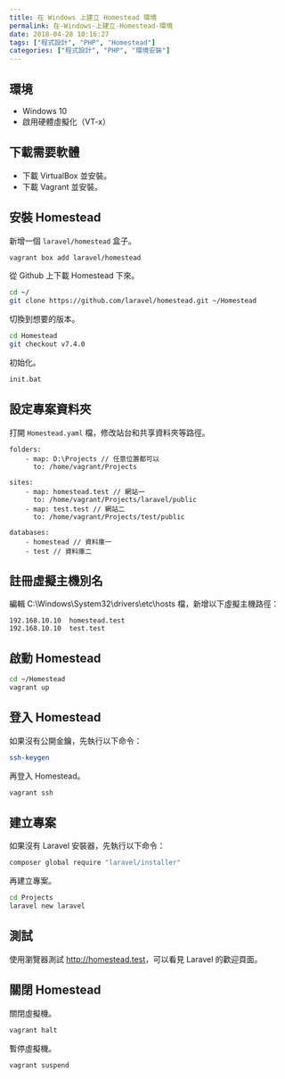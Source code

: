 ```yaml
---
title: 在 Windows 上建立 Homestead 環境
permalink: 在-Windows-上建立-Homestead-環境
date: 2018-04-28 10:16:27
tags: ["程式設計", "PHP", "Homestead"]
categories: ["程式設計", "PHP", "環境安裝"]
---
```


## 環境

- Windows 10
- 啟用硬體虛擬化（VT-x）

## 下載需要軟體

- 下載 VirtualBox 並安裝。
- 下載 Vagrant 並安裝。

## 安裝 Homestead

新增一個 `laravel/homestead` 盒子。

```BASH
vagrant box add laravel/homestead
```

從 Github 上下載 Homestead 下來。

```BASH
cd ~/
git clone https://github.com/laravel/homestead.git ~/Homestead
```

切換到想要的版本。

```BASH
cd Homestead
git checkout v7.4.0
```

初始化。

```BASH
init.bat
```

## 設定專案資料夾

打開 `Homestead.yaml` 檔，修改站台和共享資料夾等路徑。

```ENV
folders:
    - map: D:\Projects // 任意位置都可以
      to: /home/vagrant/Projects

sites:
    - map: homestead.test // 網站一
      to: /home/vagrant/Projects/laravel/public
    - map: test.test // 網站二
      to: /home/vagrant/Projects/test/public

databases:
    - homestead // 資料庫一
    - test // 資料庫二
```

## 註冊虛擬主機別名

編輯 C:\Windows\System32\drivers\etc\hosts 檔，新增以下虛擬主機路徑：

```ENV
192.168.10.10  homestead.test
192.168.10.10  test.test
```

## 啟動 Homestead

```BASH
cd ~/Homestead
vagrant up
```

## 登入 Homestead

如果沒有公開金鑰，先執行以下命令：

```BASH
ssh-keygen
```

再登入 Homestead。

```BASH
vagrant ssh
```

## 建立專案

如果沒有 Laravel 安裝器，先執行以下命令：

```BASH
composer global require "laravel/installer"
```

再建立專案。

```BASH
cd Projects
laravel new laravel
```

## 測試

使用瀏覽器測試 <http://homestead.test>，可以看見 Laravel 的歡迎頁面。

## 關閉 Homestead

關閉虛擬機。

```BASH
vagrant halt
```

暫停虛擬機。

```BASH
vagrant suspend
```
